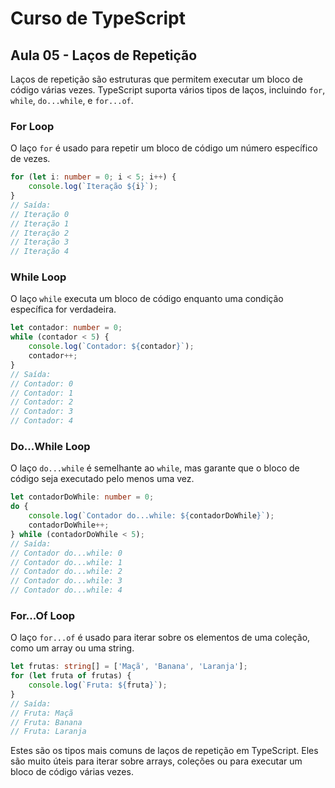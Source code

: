 
# Curso de TypeScript

## Aula 05 - Laços de Repetição

Laços de repetição são estruturas que permitem executar um bloco de código várias vezes. TypeScript suporta vários tipos de laços, incluindo `for`, `while`, `do...while`, e `for...of`.

### For Loop

O laço `for` é usado para repetir um bloco de código um número específico de vezes.

```typescript
for (let i: number = 0; i < 5; i++) {
    console.log(`Iteração ${i}`);
}
// Saída:
// Iteração 0
// Iteração 1
// Iteração 2
// Iteração 3
// Iteração 4
```

### While Loop

O laço `while` executa um bloco de código enquanto uma condição específica for verdadeira.

```typescript
let contador: number = 0;
while (contador < 5) {
    console.log(`Contador: ${contador}`);
    contador++;
}
// Saída:
// Contador: 0
// Contador: 1
// Contador: 2
// Contador: 3
// Contador: 4
```

### Do...While Loop

O laço `do...while` é semelhante ao `while`, mas garante que o bloco de código seja executado pelo menos uma vez.

```typescript
let contadorDoWhile: number = 0;
do {
    console.log(`Contador do...while: ${contadorDoWhile}`);
    contadorDoWhile++;
} while (contadorDoWhile < 5);
// Saída:
// Contador do...while: 0
// Contador do...while: 1
// Contador do...while: 2
// Contador do...while: 3
// Contador do...while: 4
```

### For...Of Loop

O laço `for...of` é usado para iterar sobre os elementos de uma coleção, como um array ou uma string.

```typescript
let frutas: string[] = ['Maçã', 'Banana', 'Laranja'];
for (let fruta of frutas) {
    console.log(`Fruta: ${fruta}`);
}
// Saída:
// Fruta: Maçã
// Fruta: Banana
// Fruta: Laranja
```

Estes são os tipos mais comuns de laços de repetição em TypeScript. Eles são muito úteis para iterar sobre arrays, coleções ou para executar um bloco de código várias vezes.
